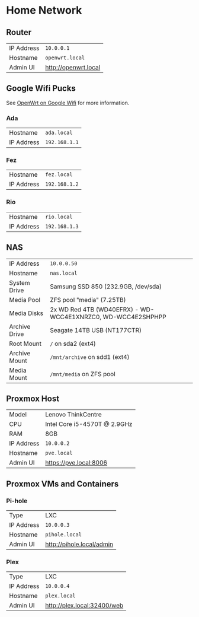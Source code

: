 # Home Network

## Router

<table>
<tr><td>IP Address</td><td><code>10.0.0.1</code></td></tr>
<tr><td>Hostname</td><td><code>openwrt.local</code></td></tr>
<tr><td>Admin UI</td><td><a href="http://openwrt.local">http://openwrt.local</a></td></tr>
</table>

## Google Wifi Pucks

See [OpenWrt on Google Wifi](https://github.com/kkestell/openwrt-on-google-wifi) for more information.

### Ada

<table>
<tr><td>Hostname</td><td><code>ada.local</code></td></tr>
<tr><td>IP Address</td><td><code>192.168.1.1</code></td></tr>
</table>

### Fez

<table>
<tr><td>Hostname</td><td><code>fez.local</code></td></tr>
<tr><td>IP Address</td><td><code>192.168.1.2</code></td></tr>
</table>

### Rio

<table>
<tr><td>Hostname</td><td><code>rio.local</code></td></tr>
<tr><td>IP Address</td><td><code>192.168.1.3</code></td></tr>
</table>

## NAS

<table>
<tr><td>IP Address</td><td><code>10.0.0.50</code></td></tr>
<tr><td>Hostname</td><td><code>nas.local</code></td></tr>
<tr><td>System Drive</td><td>Samsung SSD 850 (232.9GB, /dev/sda)</td></tr>
<tr><td>Media Pool</td><td>ZFS pool "media" (7.25TB)</td></tr>
<tr><td>Media Disks</td><td>2x WD Red 4TB (WD40EFRX) - WD-WCC4E1XNRZC0, WD-WCC4E2SHPHPP</td></tr>
<tr><td>Archive Drive</td><td>Seagate 14TB USB (NT177CTR)</td></tr>
<tr><td>Root Mount</td><td><code>/</code> on sda2 (ext4)</td></tr>
<tr><td>Archive Mount</td><td><code>/mnt/archive</code> on sdd1 (ext4)</td></tr>
<tr><td>Media Mount</td><td><code>/mnt/media</code> on ZFS pool</td></tr>
</table>

## Proxmox Host

<table>
<tr><td>Model</td><td>Lenovo ThinkCentre</td></tr>
<tr><td>CPU</td><td>Intel Core i5-4570T @ 2.9GHz</td></tr>
<tr><td>RAM</td><td>8GB</td></tr>
<tr><td>IP Address</td><td><code>10.0.0.2</code></td></tr>
<tr><td>Hostname</td><td><code>pve.local</code></td></tr>
<tr><td>Admin UI</td><td><a href="https://pve.local:8006">https://pve.local:8006</a></td></tr>
</table>

## Proxmox VMs and Containers 

### Pi-hole

<table>
<tr><td>Type</td><td>LXC</td></tr>
<tr><td>IP Address</td><td><code>10.0.0.3</code></td></tr>
<tr><td>Hostname</td><td><code>pihole.local</code></td></tr>
<tr><td>Admin UI</td><td><a href="http://pihole.local/admin">http://pihole.local/admin</a></td></tr>
</table>

### Plex

<table>
<tr><td>Type</td><td>LXC</td></tr>
<tr><td>IP Address</td><td><code>10.0.0.4</code></td></tr>
<tr><td>Hostname</td><td><code>plex.local</code></td></tr>
<tr><td>Admin UI</td><td><a href="http://plex.local:32400/web">http://plex.local:32400/web</a></td></tr>
</table>